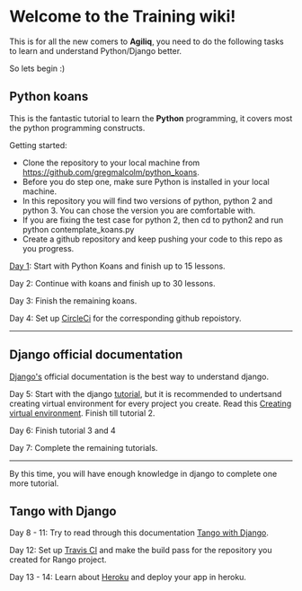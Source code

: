 # Welcome to the Training wiki!

This is for all the new comers to **Agiliq**, you need to do the following tasks to learn and understand Python/Django better.

So lets begin :)

## Python koans

This is the fantastic tutorial to learn the **Python** programming, it covers most the python programming constructs.

Getting started:

* Clone the repository to your local machine from https://github.com/gregmalcolm/python_koans.
* Before you do step one, make sure Python is installed in your local machine.
* In this repository you will find two versions of python, python 2 and python 3. You can chose the version you are comfortable with.
* If you are fixing the test case for python 2, then cd to python2 and run python contemplate_koans.py
* Create a github repository and keep pushing your code to this repo as you progress.

[Day 1](https://github.com/agiliq/Training/blob/master/Day1.md): Start with Python Koans and finish up to 15 lessons.

Day 2: Continue with koans and finish up to 30 lessons.

Day 3: Finish the remaining koans.

Day 4: Set up [CircleCi](https://circleci.com/) for the corresponding github repoistory.

-----

## Django official documentation

[Django's](https://docs.djangoproject.com/en/1.9/) official documentation is the best way to understand django.

Day 5: Start with the django [tutorial](https://docs.djangoproject.com/en/1.9/intro/tutorial01/), but it is recommended to undertsand creating virtual environment for every project you create. Read this [Creating virtual environment](http://docs.python-guide.org/en/latest/dev/virtualenvs/). Finish till tutorial 2.

Day 6: Finish tutorial 3 and 4

Day 7: Complete the remaining tutorials.

-----

By this time, you will have enough knowledge in django to complete one more tutorial.

## Tango with Django

Day 8 - 11: Try to read through this documentation [Tango with Django](http://www.tangowithdjango.com/).

Day 12: Set up [Travis CI](https://travis-ci.org/) and make the build pass for the repository you created for Rango project.

Day 13 - 14: Learn about [Heroku](https://devcenter.heroku.com/articles/getting-started-with-python) and deploy your app in heroku.



